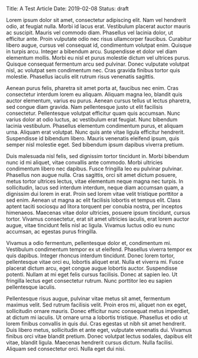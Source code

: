 Title: A Test Article
Date: 2019-02-08
Status: draft

Lorem ipsum dolor sit amet, consectetur adipiscing elit. Nam vel hendrerit odio, at feugiat nulla. Morbi id lacus erat. Vestibulum placerat auctor mauris ac suscipit. Mauris vel commodo diam. Phasellus vel lacinia dolor, ut efficitur ante. Proin vulputate odio nec risus ullamcorper faucibus. Curabitur libero augue, cursus vel consequat id, condimentum volutpat enim. Quisque in turpis arcu. Integer a bibendum arcu. Suspendisse et dolor vel diam elementum mollis. Morbi eu nisl et purus molestie dictum vel ultrices purus. Quisque consequat fermentum arcu sed pulvinar. Donec vulputate volutpat nisl, ac volutpat sem condimentum nec. Cras gravida finibus tortor quis molestie. Phasellus iaculis elit rutrum risus venenatis sagittis.

Aenean purus felis, pharetra sit amet porta at, faucibus nec enim. Cras consectetur interdum lorem eu aliquam. Aliquam magna leo, blandit quis auctor elementum, varius eu purus. Aenean cursus tellus ut lectus pharetra, sed congue diam gravida. Nam pellentesque justo ut elit facilisis consectetur. Pellentesque volutpat efficitur quam quis accumsan. Nunc varius dolor at odio luctus, ac vestibulum erat feugiat. Nunc bibendum lacinia vestibulum. Phasellus elementum condimentum purus, et aliquam urna. Aliquam erat volutpat. Nunc quis ante vitae ligula efficitur hendrerit. Suspendisse id bibendum libero. Mauris venenatis eleifend ipsum, quis semper nisl molestie eget. Sed bibendum ipsum dapibus viverra pretium.

Duis malesuada nisl felis, sed dignissim tortor tincidunt in. Morbi bibendum nunc id mi aliquet, vitae convallis ante commodo. Morbi ultricies condimentum libero nec dapibus. Fusce fringilla leo eu pulvinar pulvinar. Phasellus non augue nulla. Cras sagittis, orci sit amet dictum posuere, metus tortor ultrices lectus, vitae elementum neque magna nec turpis. In sollicitudin, lacus sed interdum interdum, neque diam accumsan quam, a dignissim dui lorem in erat. Proin sed lorem vitae velit tristique porttitor a sed enim. Aenean ut magna ac elit facilisis lobortis et tempus elit. Class aptent taciti sociosqu ad litora torquent per conubia nostra, per inceptos himenaeos. Maecenas vitae dolor ultricies, posuere ipsum tincidunt, cursus tortor. Vivamus consectetur, erat sit amet ultricies iaculis, erat lorem auctor augue, vitae tincidunt felis nisl ac ligula. Vivamus luctus odio eu nunc accumsan, ac egestas purus fringilla.

Vivamus a odio fermentum, pellentesque dolor et, condimentum mi. Vestibulum condimentum tempor ex ut eleifend. Phasellus viverra tempor ex quis dapibus. Integer rhoncus interdum tincidunt. Donec lorem tortor, pellentesque vitae orci eu, lobortis aliquet erat. Nulla et viverra mi. Fusce placerat dictum arcu, eget congue augue lobortis auctor. Suspendisse potenti. Nullam at mi eget felis cursus facilisis. Donec at sapien leo. Ut fringilla lectus eget consectetur rutrum. Nunc porttitor leo eu sapien pellentesque iaculis.

Pellentesque risus augue, pulvinar vitae metus sit amet, fermentum maximus velit. Sed rutrum facilisis velit. Proin eros mi, aliquet non ex eget, sollicitudin ornare mauris. Donec efficitur nunc consequat metus imperdiet, at dictum mi iaculis. Ut ornare urna a lobortis tristique. Phasellus et odio ut lorem finibus convallis in quis dui. Cras egestas ut nibh sit amet hendrerit. Duis libero metus, sollicitudin et ante eget, vulputate venenatis dui. Vivamus finibus orci vitae blandit pretium. Donec volutpat lectus sodales, dapibus elit vitae, blandit ligula. Maecenas hendrerit cursus dictum. Nulla facilisi. Aliquam sed consectetur orci. Nulla eget dui nisi.

